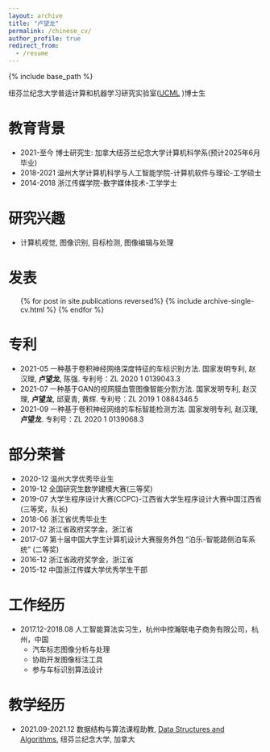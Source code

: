 ```yaml
---
layout: archive
title: "卢望龙"
permalink: /chinese_cv/
author_profile: true
redirect_from:
  - /resume
---
```


{% include base_path %}

纽芬兰纪念大学普适计算和机器学习研究实验室([UCML](https://sites.google.com/view/ucmi/home) )博士生

教育背景
======
* 2021-至今 博士研究生: 加拿大纽芬兰纪念大学计算机科学系(预计2025年6月毕业)
* 2018-2021 温州大学计算机科学与人工智能学院-计算机软件与理论-工学硕士 
* 2014-2018 浙江传媒学院-数字媒体技术-工学学士  

研究兴趣
======
* 计算机视觉, 图像识别, 目标检测, 图像编辑与处理

发表
======
<ul>{% for post in site.publications reversed%}
    {% include archive-single-cv.html %}
  {% endfor %}</ul>

专利
======
* 2021-05 一种基于卷积神经网络深度特征的车标识别方法. 国家发明专利, 赵汉理, **卢望龙**, 陈强. 专利号：ZL 2020 1 0139043.3
* 2021-07 一种基于GAN的视网膜血管图像智能分割方法. 国家发明专利, 赵汉理, **卢望龙**, 邱夏青, 黄辉. 专利号：ZL 2019 1 0884346.5
* 2021-09 一种基于卷积神经网络的车标智能检测方法. 国家发明专利, 赵汉理, **卢望龙**. 专利号：ZL 2020 1 0139068.3

部分荣誉
======
* 2020-12 温州大学优秀毕业生  
* 2019-12 全国研究生数学建模大赛(三等奖) 
* 2019-07 大学生程序设计大赛(CCPC)-江西省大学生程序设计大赛中国江西省(三等奖，队长)
* 2018-06 浙江省优秀毕业生
* 2017-12 浙江省政府奖学金，浙江省
* 2017-07 第十届中国大学生计算机设计大赛服务外包 “泊乐-智能路侧泊车系统” (二等奖)  
* 2016-12 浙江省政府奖学金，浙江省
* 2015-12 中国浙江传媒大学优秀学生干部

工作经历
======
* 2017.12-2018.08 人工智能算法实习生，杭州中控瀚联电子商务有限公司，杭州，中国  
  * 汽车标志图像分析与处理
  * 协助开发图像标注工具
  * 参与车标识别算法设计

<!--* Fall 2015: Research Assistant
  * Github University
  * Duties included: Merging pull requests
  * Supervisor: Professor Hub -->

教学经历
======

* 2021.09-2021.12 数据结构与算法课程助教, [Data Structures and Algorithms](https://www.mun.ca/computerscience/undergraduates/courses/comp-2002-data-structures-and-algorithms/), 纽芬兰纪念大学, 加拿大

<!-- Talks
======
  <ul>{% for post in site.talks %}
    {% include archive-single-talk-cv.html %}
  {% endfor %}</ul>



Service and leadership
======
* Currently signed in to 43 different slack teams -->
